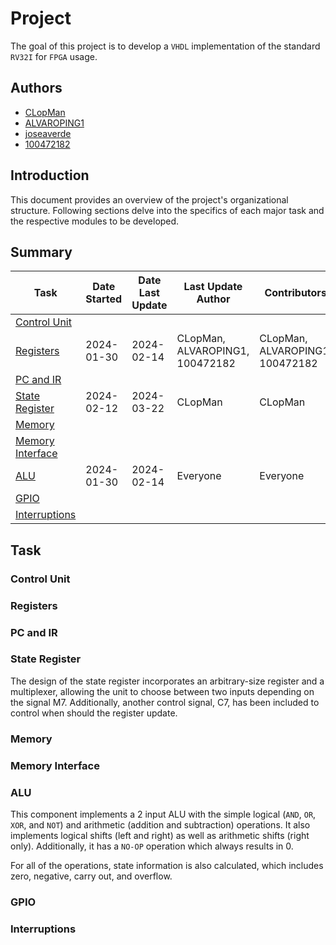 # Project

The goal of this project is to develop a `VHDL` implementation of the standard `RV32I` for `FPGA` usage.

## Authors

- [CLopMan](https://github.com/CLopMan)
- [ALVAROPING1](https://github.com/ALVAROPING1)
- [joseaverde](https://github.com/joseaverde)
- [100472182](https://github.com/100472182)

## Introduction

This document provides an overview of the project's organizational structure. Following sections delve into the specifics of each major task and the respective modules to be developed.

## Summary

| Task | Date Started | Date Last Update | Last Update Author | Contributors |
| ---- | ------------ | ----------------- | ------------------- | ------------ |
| [Control Unit](#Control-Unit) | | | | |
| [Registers](#Registers) | 2024-01-30 | 2024-02-14 | CLopMan, ALVAROPING1, 100472182 | CLopMan, ALVAROPING1, 100472182 |
| [PC and IR](#PC-and-IR) | | | | |
| [State Register](#State-Register) | 2024-02-12 | 2024-03-22 | CLopMan | CLopMan |
| [Memory](#Memory) | | | | |
| [Memory Interface](#Memory-Interface) | | | | |
| [ALU](#ALU) | 2024-01-30 | 2024-02-14 | Everyone | Everyone |
| [GPIO](#GPIO) | | | | |
| [Interruptions](#Interruptions) | | | | |

## Task

### Control Unit

### Registers

### PC and IR

### State Register

The design of the state register incorporates an arbitrary-size register and a multiplexer, allowing the unit to choose between two inputs depending on the signal M7. Additionally, another control signal, C7, has been included to control when should the register update.

### Memory

### Memory Interface

### ALU

This component implements a 2 input ALU with the simple logical (`AND`, `OR`, `XOR`, and `NOT`) and arithmetic (addition and subtraction) operations. It also implements logical shifts (left and right) as well as arithmetic shifts (right only). Additionally, it has a `NO-OP` operation which always results in 0.

For all of the operations, state information is also calculated, which includes zero, negative, carry out, and overflow.

### GPIO

### Interruptions
